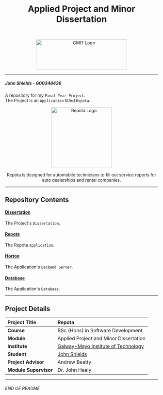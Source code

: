 <h1 align="center">Applied Project and Minor Dissertation</h1>

<br>
<a href="https://www.gmit.ie/">
<p align="center"><img src="http://password.gmit.ie/images/logo.png"
alt="GMIT Logo" width="300" height="100"/>
</p></a>

***

##### John Shields - G00348436
A repository for my `Final Year Project`. <br>
The Project is an `Application` titled `Repota`.

<p align="center"><img src="https://i.ibb.co/wBQGdvT/repota-App-logo.png"
alt="Repota Logo" width="200" height="200"/>
</p>

<p align="center">
Repota is designed for automobile technicians to fill out service reports for auto dealerships and rental companies.
</p>

***

## Repository Contents

#### [Dissertation](https://github.com/johnshields/AP-MD-FYP/tree/main/dissertation)
The Project's `Dissertation`.

#### [Repota](https://github.com/johnshields/AP-MD-FYP/tree/main/Repota/repotaApp)
The Repota `Application`.

#### [Horton](https://github.com/johnshields/AP-MD-FYP/tree/main/horton)
The Application's `Backend Server`.

#### [Database](https://github.com/johnshields/AP-MD-FYP/tree/main/database)
The Application's `Database`.

***

## Project Details
| **Project Title** | Repota |
| :------------- |:-------------|
| **Course**              | BSc (Hons) in Software Development |
| **Module**              | Applied Project and Minor Dissertation |
| **Institute**           | [Galway-Mayo Institute of Technology](https://www.gmit.ie/) |
| **Student**             | [John Shields](https://github.com/johnshields) |
| **Project Advisor** | Andrew Beatty |
| **Module Supervisor**   | Dr. John Healy |

***
###### END OF README
